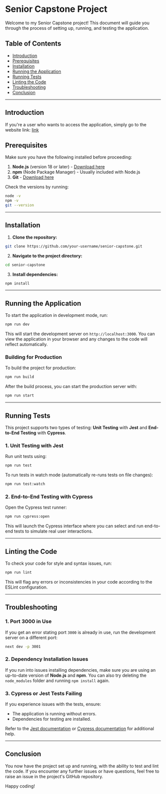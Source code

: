 # **Senior Capstone Project**

Welcome to my Senior Capstone project! This document will guide you through the process of setting up, running, and testing the application.

## **Table of Contents**

- [Introduction](#introduction)
- [Prerequisites](#prerequisites)
- [Installation](#installation)
- [Running the Application](#running-the-application)
- [Running Tests](#running-tests)
- [Linting the Code](#linting-the-code)
- [Troubleshooting](#troubleshooting)
- [Conclusion](#conclusion)

---

## **Introduction**

If you're a user who wants to access the application, simply go to the website link: [link](https://algo-mastery.netlify.app/)

## **Prerequisites**

Make sure you have the following installed before proceeding:

1. **Node.js** (version 18 or later) - [Download here](https://nodejs.org/)
2. **npm** (Node Package Manager) - Usually included with Node.js
3. **Git** - [Download here](https://git-scm.com/)

Check the versions by running:

```bash
node -v
npm -v
git --version
```

---

## **Installation**

1. **Clone the repository:**

```bash
git clone https://github.com/your-username/senior-capstone.git
```

2. **Navigate to the project directory:**

```bash
cd senior-capstone
```

3. **Install dependencies:**

```bash
npm install
```

---

## **Running the Application**

To start the application in development mode, run:

```bash
npm run dev
```

This will start the development server on `http://localhost:3000`. You can view the application in your browser and any changes to the code will reflect automatically.

### **Building for Production**

To build the project for production:

```bash
npm run build
```

After the build process, you can start the production server with:

```bash
npm run start
```

---

## **Running Tests**

This project supports two types of testing: **Unit Testing** with **Jest** and **End-to-End Testing** with **Cypress**.

### **1. Unit Testing with Jest**

Run unit tests using:

```bash
npm run test
```

To run tests in watch mode (automatically re-runs tests on file changes):

```bash
npm run test:watch
```

### **2. End-to-End Testing with Cypress**

Open the Cypress test runner:

```bash
npm run cypress:open
```

This will launch the Cypress interface where you can select and run end-to-end tests to simulate real user interactions.

---

## **Linting the Code**

To check your code for style and syntax issues, run:

```bash
npm run lint
```

This will flag any errors or inconsistencies in your code according to the ESLint configuration.

---

## **Troubleshooting**

### **1. Port 3000 in Use**

If you get an error stating port `3000` is already in use, run the development server on a different port:

```bash
next dev -p 3001
```

### **2. Dependency Installation Issues**

If you run into issues installing dependencies, make sure you are using an up-to-date version of **Node.js** and **npm**. You can also try deleting the `node_modules` folder and running `npm install` again.

### **3. Cypress or Jest Tests Failing**

If you experience issues with the tests, ensure:

- The application is running without errors.
- Dependencies for testing are installed.

Refer to the [Jest documentation](https://jestjs.io/docs/en/getting-started) or [Cypress documentation](https://docs.cypress.io/guides/overview/why-cypress) for additional help.

---

## **Conclusion**

You now have the project set up and running, with the ability to test and lint the code. If you encounter any further issues or have questions, feel free to raise an issue in the project's GitHub repository.

Happy coding!
